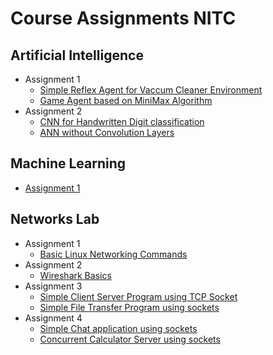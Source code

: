 # Course Assignments NITC

## Artificial Intelligence

-   Assignment 1
    -   [Simple Reflex Agent for Vaccum Cleaner Environment](<"./Artificial\ Intelligence/Assignment_1/Q1">)
    -   [Game Agent based on MiniMax Algorithm](<"./Artificial\ Intelligence/Assignment_1/Q2">)
-   Assignment 2
    -   [CNN for Handwritten Digit classification](<"./Artificial\ Intelligence/Assignment_2/Q1">)
    -   [ANN without Convolution Layers](<"./Artificial\ Intelligence/Assignment_2/Q4">)

## Machine Learning

-   [Assignment 1](<"./Machine\ Learning/Assignment_1">)

## Networks Lab

-   Assignment 1
    -   [Basic Linux Networking Commands](./Networks_Lab/Assignment_1)
-   Assignment 2
    -   [Wireshark Basics](./Networks_Lab/Assignment_2)
-   Assignment 3
    -   [Simple Client Server Program using TCP Socket](./Networks_Lab/Assignment_3/Q1)
    -   [Simple File Transfer Program using sockets](./Networks_Lab/Assignment_3/Q2)
-   Assignment 4
    -   [Simple Chat application using sockets](./Networks_Lab/Assignment_4/Q1)
    -   [Concurrent Calculator Server using sockets](./Networks_Lab/Assignment_4/Q2)
